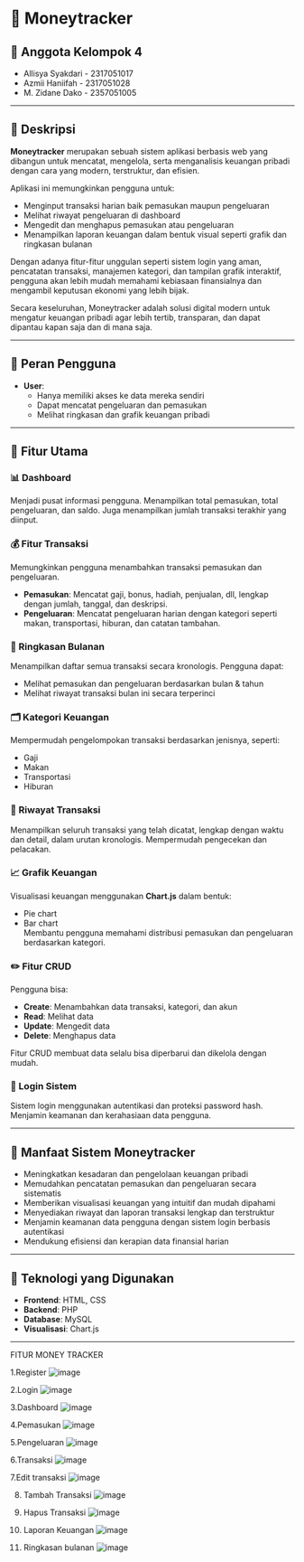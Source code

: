 # 💸 Moneytracker

## 👥 Anggota Kelompok 4

- Allisya Syakdari - 2317051017  
- Azmii Haniifah - 2317051028  
- M. Zidane Dako - 2357051005

---

## 📌 Deskripsi

**Moneytracker** merupakan sebuah sistem aplikasi berbasis web yang dibangun untuk mencatat, mengelola, serta menganalisis keuangan pribadi dengan cara yang modern, terstruktur, dan efisien.

Aplikasi ini memungkinkan pengguna untuk:
- Menginput transaksi harian baik pemasukan maupun pengeluaran
- Melihat riwayat pengeluaran di dashboard
- Mengedit dan menghapus pemasukan atau pengeluaran
- Menampilkan laporan keuangan dalam bentuk visual seperti grafik dan ringkasan bulanan

Dengan adanya fitur-fitur unggulan seperti sistem login yang aman, pencatatan transaksi, manajemen kategori, dan tampilan grafik interaktif, pengguna akan lebih mudah memahami kebiasaan finansialnya dan mengambil keputusan ekonomi yang lebih bijak.

Secara keseluruhan, Moneytracker adalah solusi digital modern untuk mengatur keuangan pribadi agar lebih tertib, transparan, dan dapat dipantau kapan saja dan di mana saja.

---

## 🔐 Peran Pengguna

- **User**:
  - Hanya memiliki akses ke data mereka sendiri
  - Dapat mencatat pengeluaran dan pemasukan
  - Melihat ringkasan dan grafik keuangan pribadi

---

## 🚀 Fitur Utama

### 📊 Dashboard
Menjadi pusat informasi pengguna. Menampilkan total pemasukan, total pengeluaran, dan saldo. Juga menampilkan jumlah transaksi terakhir yang diinput.

### 💰 Fitur Transaksi
Memungkinkan pengguna menambahkan transaksi pemasukan dan pengeluaran.

- **Pemasukan**: Mencatat gaji, bonus, hadiah, penjualan, dll, lengkap dengan jumlah, tanggal, dan deskripsi.
- **Pengeluaran**: Mencatat pengeluaran harian dengan kategori seperti makan, transportasi, hiburan, dan catatan tambahan.

### 📆 Ringkasan Bulanan
Menampilkan daftar semua transaksi secara kronologis. Pengguna dapat:
- Melihat pemasukan dan pengeluaran berdasarkan bulan & tahun
- Melihat riwayat transaksi bulan ini secara terperinci

### 🗂️ Kategori Keuangan
Mempermudah pengelompokan transaksi berdasarkan jenisnya, seperti:
- Gaji
- Makan
- Transportasi
- Hiburan

### 📜 Riwayat Transaksi
Menampilkan seluruh transaksi yang telah dicatat, lengkap dengan waktu dan detail, dalam urutan kronologis. Mempermudah pengecekan dan pelacakan.

### 📈 Grafik Keuangan
Visualisasi keuangan menggunakan **Chart.js** dalam bentuk:
- Pie chart
- Bar chart  
Membantu pengguna memahami distribusi pemasukan dan pengeluaran berdasarkan kategori.

### ✏️ Fitur CRUD
Pengguna bisa:
- **Create**: Menambahkan data transaksi, kategori, dan akun
- **Read**: Melihat data
- **Update**: Mengedit data
- **Delete**: Menghapus data

Fitur CRUD membuat data selalu bisa diperbarui dan dikelola dengan mudah.

### 🔐 Login Sistem
Sistem login menggunakan autentikasi dan proteksi password hash.  
Menjamin keamanan dan kerahasiaan data pengguna.

---

## 🎯 Manfaat Sistem Moneytracker

- Meningkatkan kesadaran dan pengelolaan keuangan pribadi
- Memudahkan pencatatan pemasukan dan pengeluaran secara sistematis
- Memberikan visualisasi keuangan yang intuitif dan mudah dipahami
- Menyediakan riwayat dan laporan transaksi lengkap dan terstruktur
- Menjamin keamanan data pengguna dengan sistem login berbasis autentikasi
- Mendukung efisiensi dan kerapian data finansial harian

---

## 📎 Teknologi yang Digunakan

- **Frontend**: HTML, CSS
- **Backend**: PHP  
- **Database**: MySQL  
- **Visualisasi**: Chart.js

---

FITUR MONEY TRACKER

1.Register
![image](https://github.com/user-attachments/assets/355596f4-72ac-4f5d-a159-015f93608ee4)

2.Login
![image](https://github.com/user-attachments/assets/e4919caf-ce45-4894-ab30-77f8f9e571e8)

3.Dashboard
![image](https://github.com/user-attachments/assets/6405313c-98ce-4c57-8110-e246a8d55f3c)

4.Pemasukan 
![image](https://github.com/user-attachments/assets/1a5b921c-fada-446e-b3d6-fe1164a6fdb6)

5.Pengeluaran
![image](https://github.com/user-attachments/assets/1c9c38d6-57cc-4221-8211-c8aed4ed584a)

6.Transaksi
![image](https://github.com/user-attachments/assets/d181fbdb-2338-405f-88f8-06834859dc1a)

7.Edit transaksi
![image](https://github.com/user-attachments/assets/6538e706-acd5-4764-b5dc-21d29a544905)

8. Tambah Transaksi
![image](https://github.com/user-attachments/assets/a1e42e91-46fa-4c6e-a8f2-288e2d344d96)

9. Hapus Transaksi
![image](https://github.com/user-attachments/assets/8efa6831-96a6-44f3-894d-5684fd5d4484)

10. Laporan Keuangan
![image](https://github.com/user-attachments/assets/84d1a6ef-1abd-4c46-b0f4-740c1e7d494c)

11. Ringkasan bulanan
![image](https://github.com/user-attachments/assets/385f7006-7bb9-4541-b695-cec53e417576)









